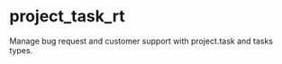project_task_rt
===============

Manage bug request and customer support with project.task and tasks types.
